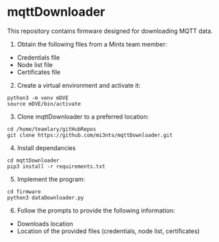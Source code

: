 # mqttDownloader
This repository contains firmware designed for downloading MQTT data.
   
1. Obtain the following files from a Mints team member:
- Credentials file
- Node list file
- Certificates file

2. Create a virtual environment and activate it:
```
python3 -m venv mDVE
source mDVE/bin/activate
```

3. Clone mqttDownloader to a preferred location:
```
cd /home/teamlary/gitHubRepos
git clone https://github.com/mi3nts/mqttDownloader.git
```
4. Install dependancies
```
cd mqttDownloader
pip3 install -r requirements.txt
```
   
5. Implement the program:
```
cd firmware
python3 dataDownloader.py
```

6. Follow the prompts to provide the following information:
- Downloads location
- Location of the provided files (credentials, node list, certificates)
